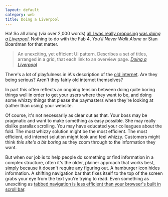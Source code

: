 ```yaml
---
layout: default
category: web
title: Doing a Liverpool
---
```


Ha! So all along (via over 2,000 words) [all I was really proposing](/2016/03/council-toolkit-no-universal-navigation-aberdeenshire/) [was _doing a Liverpool_](/2015/08/case-against-universal-navigation/). Nothing to do with the Fab 4, <cite>You'll Never Walk Alone</cite> or Stan Boardman for that matter.

> An unexciting, yet efficient UI pattern. Describes a set of titles, arranged in a grid, that each link to an overview page. <cite>[Doing a Liverpool](https://ia.net/dictionary/l/liverpool)</cite>

There's a lot of playfulness in iA's description of the [old internet](https://ia.net/dictionary/o/old-internet). Are they being serious? Aren't they fairly old internet themselves?

In part this often reflects an ongoing tension between doing quite boring things well in order to get your users where they want to be, and doing some whizzy things that please the paymasters when they're looking at (rather than using) your website.

Of course, it's not necessarily as clear cut as that. Your boss may be pragmatic and want to make something as easy possible. She may really dislike parallax scrolling. You may have educated your colleagues about the fold. The most whizzy solution might be the most efficient. The most efficient, old internet solution might look and feel whizzy. Customers might think <i>this site's a bit boring</i> as they zoom through to the information they want.

But when our job is to help people do something or find information in a complex structure, often it's the older, plainer approach that works best, simply because it doesn't require any figuring out. A hamburger icon hides information. A shifting navigation bar that fixes itself to the top of the screen grabs your eye from the text you're trying to read. Even something as unexciting as [tabbed navigation is less efficient than your browser's built in scroll bar](/2014/07/tabbed-navigation-didnt-work-on-our-site/).
